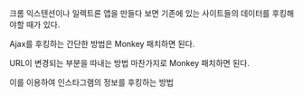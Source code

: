 크롬 익스텐션이나 일렉트론 앱을 만들다 보면 기존에 있는 사이트들의 데이터를 후킹해야할 때가 있다.

Ajax를 후킹하는 간단한 방법은 Monkey 패치하면 된다.

URL이 변경되는 부분을 따내는 방법 마찬가지로 Monkey 패치하면 된다.


이를 이용하여 인스타그램의 정보를 후킹하는 방법
